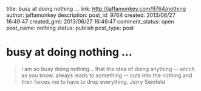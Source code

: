 title: busy at doing nothing ...
link: http://jaffamonkey.com/9764/nothing
author: jaffamonkey
description: 
post_id: 9764
created: 2013/06/27 16:49:47
created_gmt: 2013/06/27 16:49:47
comment_status: open
post_name: nothing
status: publish
post_type: post

# busy at doing nothing ...

> I am so busy doing nothing... that the idea of doing anything -- which as you know, always leads to something -- cuts into the nothing and then forces me to have to drop everything. Jerry Seinfeld
